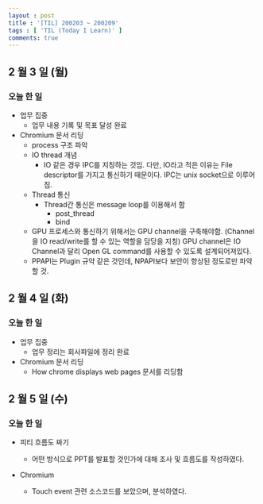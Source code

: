 ```yaml
---
layout : post
title : '[TIL] 200203 ~ 200209'
tags : [ 'TIL (Today I Learn)' ]
comments: true
---
```


## 2 월 3 일 (월)
### 오늘 한 일
- 업무 집중
  - 업무 내용 기록 및 목표 달성 완료
- Chromium 문서 리딩
  - process 구조 파악
  - IO thread 개념
    - IO 같은 경우 IPC를 지칭하는 것임. 다만, IO라고 적은 이유는 File descriptor를 가지고 통신하기 때문이다. IPC는 unix socket으로 이루어짐.
  - Thread 통신
    - Thread간 통신은 message loop를 이용해서 함
      - post_thread
      - bind
  - GPU 프로세스와 통신하기 위해서는 GPU channel을 구축해야함. (Channel을 IO read/write를 할 수 있는 역할을 담당을 지칭) GPU channel은 IO Channel과 달리 Open GL command를 사용할 수 있도록 설계되어져있다.
  - PPAPI는 Plugin 규약 같은 것인데, NPAPI보다 보안이 향상된 정도로만 파악할 것.

## 2 월 4 일 (화)
### 오늘 한 일
- 업무 집중
  - 업무 정리는 회사파일에 정리 완료
- Chromium 문서 리딩
  - How chrome displays web pages 문서를 리딩함

## 2 월 5 일 (수)
### 오늘 한 일
- 피티 흐름도 짜기
  - 어떤 방식으로 PPT를 발표할 것인가에 대해 조사 및 흐름도를 작성하였다.

- Chromium
  - Touch event 관련 소스코드를 보았으며, 분석하였다.
